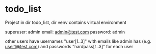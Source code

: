 # todo_list

Project in dir todo_list, dir venv contains virtual environment

superuser: admin
email: admin@test.com
password: admin

other users have usernames "user[1..3]" with emails like admin has (e.g. user1@test.com) and passwords "hardpass[1..3]" for each user
